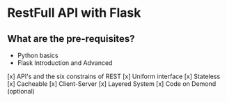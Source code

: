 # RestFull API with Flask

## What are the pre-requisites?
  - Python basics
  - Flask Introduction and Advanced

[x] API's and the six constrains of REST
 [x] Uniform interface
 [x] Stateless
 [x] Cacheable
 [x] Client-Server
 [x] Layered System
 [x] Code on Demond (optional)